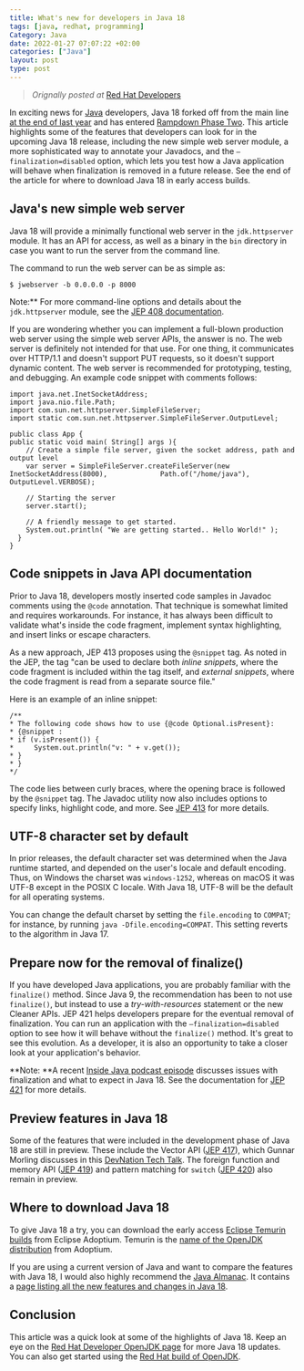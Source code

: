```yaml
---
title: What's new for developers in Java 18
tags: [java, redhat, programming]
Category: Java
date: 2022-01-27 07:07:22 +02:00
categories: ["Java"]
layout: post
type: post
---
```


>  *Orignally posted at* [Red Hat Developers](https://developers.redhat.com/articles/2022/01/27/whats-new-developers-java-18#)



In exciting news for [Java](https://developers.redhat.com/topics/enterprise-java) developers, Java 18 forked off from the main line [at the end of last year](https://www.infoq.com/news/2021/12/java-news-roundup-dec06-2021/) and has entered [Rampdown Phase Two](https://openjdk.java.net/projects/jdk/18/). This article highlights some of the features that developers can look for in the upcoming Java 18 release, including the new simple web server module, a more sophisticated way to annotate your Javadocs, and the `–finalization=disabled` option, which lets you test how a Java application will behave when finalization is removed in a future release. See the end of the article for where to download Java 18 in early access builds.


## **Java's new simple web server**

Java 18 will provide a minimally functional web server in the `jdk.httpserver` module. It has an API for access, as well as a binary in the `bin` directory in case you want to run the server from the command line.

The command to run the web server can be as simple as:


```
$ jwebserver -b 0.0.0.0 -p 8000
```

Note:** For more command-line options and details about the `jdk.httpserver` module, see the [JEP 408 documentation](https://openjdk.java.net/jeps/408).

If you are wondering whether you can implement a full-blown production web server using the simple web server APIs, the answer is no. The web server is definitely not intended for that use. For one thing, it communicates over HTTP/1.1 and doesn't support PUT requests, so it doesn't support dynamic content. The web server is recommended for prototyping, testing, and debugging. An example code snippet with comments follows:


```
import java.net.InetSocketAddress;
import java.nio.file.Path;
import com.sun.net.httpserver.SimpleFileServer;
import static com.sun.net.httpserver.SimpleFileServer.OutputLevel;

public class App {
public static void main( String[] args ){
    // Create a simple file server, given the socket address, path and output level
    var server = SimpleFileServer.createFileServer(new InetSocketAddress(8000),             Path.of("/home/java"), OutputLevel.VERBOSE);

    // Starting the server
    server.start();

    // A friendly message to get started.
    System.out.println( "We are getting started.. Hello World!" );
  }
}
```

## **Code snippets in Java API documentation**

Prior to Java 18, developers mostly inserted code samples in Javadoc comments using the `@code` annotation. That technique is somewhat limited and requires workarounds. For instance, it has always been difficult to validate what's inside the code fragment, implement syntax highlighting, and insert links or escape characters.

As a new approach, JEP 413 proposes using the `@snippet` tag. As noted in the JEP, the tag "can be used to declare both _inline snippets_, where the code fragment is included within the tag itself, and _external snippets_, where the code fragment is read from a separate source file."

Here is an example of an inline snippet:


```
/**
* The following code shows how to use {@code Optional.isPresent}:
* {@snippet :
* if (v.isPresent()) {
*     System.out.println("v: " + v.get());
* }
* }
*/
```


The code lies between curly braces, where the opening brace is followed by the `@snippet` tag. The Javadoc utility now also includes options to specify links, highlight code, and more. See [JEP 413](https://openjdk.java.net/jeps/413) for more details.


## **UTF-8 character set by default**

In prior releases, the default character set was determined when the Java runtime started, and depended on the user's locale and default encoding. Thus, on Windows the charset was `windows-1252`, whereas on macOS it was UTF-8 except in the POSIX C locale. With Java 18, UTF-8 will be the default for all operating systems.

You can change the default charset by setting the `file.encoding` to `COMPAT`; for instance, by running `java -Dfile.encoding=COMPAT`. This setting reverts to the algorithm in Java 17.


## **Prepare now for the removal of finalize()**

If you have developed Java applications, you are probably familiar with the `finalize()` method. Since Java 9, the recommendation has been to not use `finalize()`, but instead to use a _try-with-resources_ statement or the new Cleaner APIs. JEP 421 helps developers prepare for the eventual removal of finalization. You can run an application with the `–finalization=disabled` option to see how it will behave without the `finalize()` method. It's great to see this evolution. As a developer, it is also an opportunity to take a closer look at your application's behavior.


**Note: **A recent [Inside Java podcast episode](https://inside.java/2022/01/12/podcast-021/) discusses issues with finalization and what to expect in Java 18. See the documentation for [JEP 421](https://openjdk.java.net/jeps/421) for more details.


## **Preview features in Java 18**

Some of the features that were included in the development phase of Java 18 are still in preview. These include the Vector API ([JEP 417](https://openjdk.java.net/jeps/417)), which Gunnar Morling discusses in this [DevNation Tech Talk](https://developers.redhat.com/devnation/tech-talks/java17-apis). The foreign function and memory API ([JEP 419](https://openjdk.java.net/jeps/419)) and pattern matching for `switch` ([JEP 420](https://openjdk.java.net/jeps/420)) also remain in preview.


## **Where to download Java 18**

To give Java 18 a try, you can download the early access [Eclipse Temurin builds](https://adoptium.net/archive.html?variant=openjdk18&jvmVariant=hotspot) from Eclipse Adoptium. Temurin is the [name of the OpenJDK distribution](https://adoptium.net/faq.html#temurinName) from Adoptium.

If you are using a current version of Java and want to compare the features with Java 18, I would also highly recommend the [Java Almanac](https://javaalmanac.io/). It contains a [page listing all the new features and changes in Java 18](https://javaalmanac.io/jdk/18/).


## **Conclusion**

This article was a quick look at some of the highlights of Java 18. Keep an eye on the [Red Hat Developer OpenJDK page](https://developers.redhat.com/products/openjdk) for more Java 18 updates. You can also get started using the [Red Hat build of OpenJDK](https://developers.redhat.com/products/openjdk/getting-started).

